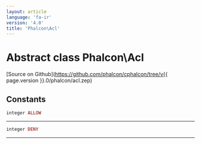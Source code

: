 ```yaml
---
layout: article
language: 'fa-ir'
version: '4.0'
title: 'Phalcon\Acl'
---
```

# Abstract class **Phalcon\Acl**

[Source on Github](https://github.com/phalcon/cphalcon/tree/v{{ page.version }}.0/phalcon/acl.zep)

## Constants

```php
integer ALLOW
```

* * *

```php
integer DENY
```

* * *